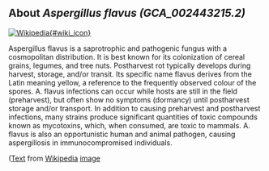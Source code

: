 
About *Aspergillus flavus (GCA\_002443215.2)* 
--------------------------------------------------------------

[![Wikipedia](/img/wikipedia_logo_v2_en.png){#wiki_icon}](http://en.wikipedia.org/wiki/Aspergillus_flavus)


Aspergillus flavus is a saprotrophic and pathogenic fungus with a cosmopolitan
distribution. It is best known for its colonization of cereal grains, legumes,
and tree nuts. Postharvest rot typically develops during harvest, storage,
and/or transit. Its specific name flavus derives from the Latin meaning yellow,
a reference to the frequently observed colour of the spores. A. flavus
infections can occur while hosts are still in the field (preharvest), but often
show no symptoms (dormancy) until postharvest storage and/or transport. In
addition to causing preharvest and postharvest infections, many strains produce
significant quantities of toxic compounds known as mycotoxins, which, when
consumed, are toxic to mammals. A. flavus is also an opportunistic human and
animal pathogen, causing aspergillosis in immunocompromised individuals.

([Text](http://en.wikipedia.org/wiki/Aspergillus_flavus) from [Wikipedia](http://en.wikipedia.org/) 
[image](https://commons.wikimedia.org/wiki/File:Aspergillus_flavus.jpg)
